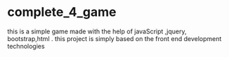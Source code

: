# complete_4_game
this is a simple game  made with the help of javaScript ,jquery, bootstrap,html .
this project is simply based on the front end development technologies
